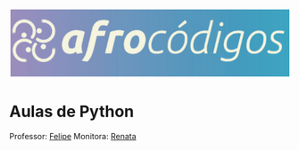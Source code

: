 <h1 align="center">
  <img src="assets/image/logotipo-afrocodigos.png" alt="logotipo afrocodigos" width="500">
</h1>

# Aulas de Python

Professor: [Felipe](lipemorais)
Monitora: [Renata](repereira) 

